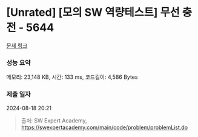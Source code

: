 # [Unrated] [모의 SW 역량테스트] 무선 충전 - 5644 

[문제 링크](https://swexpertacademy.com/main/code/problem/problemDetail.do?contestProbId=AWXRDL1aeugDFAUo) 

### 성능 요약

메모리: 23,148 KB, 시간: 133 ms, 코드길이: 4,586 Bytes

### 제출 일자

2024-08-18 20:21



> 출처: SW Expert Academy, https://swexpertacademy.com/main/code/problem/problemList.do